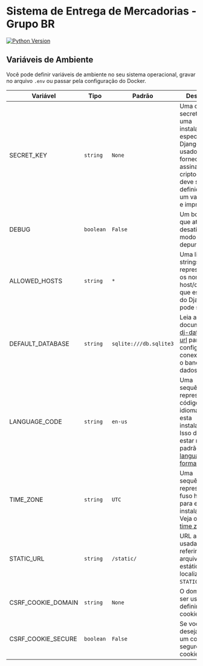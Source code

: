 # Sistema de Entrega de Mercadorias - Grupo BR

[![Python Version](https://img.shields.io/badge/python-3.6-blue.svg)](https://www.python.org/)


## Variáveis de Ambiente

Você pode definir variáveis de ambiente no seu sistema operacional, gravar no arquivo ```.env``` ou passar pela configuração do Docker.

| Variável | Tipo | Padrão | Descrição |
|--|--|--|--|
| SECRET_KEY | ```string```|  ```None``` | Uma chave secreta para uma instalação específica do Django. Isso é usado para fornecer assinatura criptográfica e deve ser definido como um valor único e imprevisível.
| DEBUG | ```boolean``` | ```False``` | Um booleano que ativa / desativa o modo de depuração.
| ALLOWED_HOSTS | ```string``` | ```*``` | Uma lista de strings representando os nomes de host/domínio que este site do Django pode servir.
| DEFAULT_DATABASE | ```string``` | ```sqlite:///db.sqlite3``` | Leia a documentação [dj-database-url](https://github.com/kennethreitz/dj-database-url) para configurar a conexão com o banco de dados.
| LANGUAGE_CODE | ```string``` | ```en-us``` | Uma sequência que representa o código do idioma para esta instalação. Isso deve estar no padrão [language ID format](https://docs.djangoproject.com/en/2.0/topics/i18n/#term-language-code).
| TIME_ZONE | ```string``` | ```UTC``` | Uma sequência que representa o fuso horário para esta instalação. Veja o [list of time zones](https://en.wikipedia.org/wiki/List_of_tz_database_time_zones).
| STATIC_URL | ```string``` | ```/static/``` | URL a ser usada ao se referir a arquivos estáticos localizados em ```STATIC_ROOT```.
| CSRF_COOKIE_DOMAIN | ```string``` | ```None``` | O domínio a ser usado ao definir o cookie CSRF.
| CSRF_COOKIE_SECURE | ```boolean``` | ```False``` | Se você deseja usar um cookie seguro para o cookie CSRF. | 

